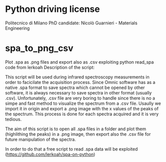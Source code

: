 
# Python driving license

Politecnico di Milano
PhD candidate: Nicolò Guarnieri - Materials Engineering

# spa_to_png_csv
Plot .spa  as .png files and export also as .csv exploiting python read_spa code from lerkoah
Description of the script:

This script will be used during infrared spectroscopy measurements in order to facicilate the acquisition process. Since Omnic software has as a native .spa format to save spectra which cannot be opened by other software, it is always necessary to save spectra in other format (usually .csv). Unfortunately, .csv file are very boring to handle since there is no a simpe and fast method to visualize the spectrum from a .csv file. Usaully we import it in origin and export a .png image with the x values of the peaks of the spectrum. This process is done for each spectra acquired and it is very tedious.

The aim of this script is to open all .spa files in a folder and plot them (highlithing the peaks) in a .png image, then export also the .csv file for future manipulation of the spectra.

In order to do that a free script to read .spa data will be exploited (https://github.com/lerkoah/spa-on-python) 
